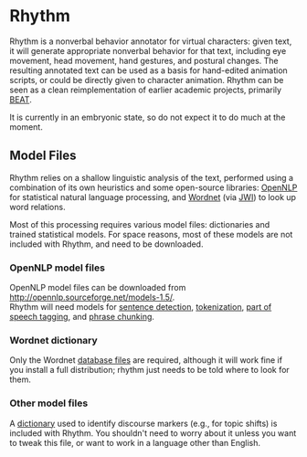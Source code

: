 # Rhythm #

Rhythm is a nonverbal behavior annotator for virtual characters: given
text, it will generate appropriate nonverbal behavior for that text,
including eye movement, head movement, hand gestures, and postural changes.
The resulting annotated text can be used as a basis for hand-edited 
animation scripts, or could be directly given to character animation.
Rhythm can be seen as a clean reimplementation of earlier academic
projects, primarily [BEAT](www.ru.is/faculty/hannes/beat/).

It is currently in an embryonic state, so do not expect it to do much
at the moment.

## Model Files ##

Rhythm relies on a shallow linguistic analysis of the text, performed
using a combination of its own heuristics and some open-source 
libraries: [OpenNLP](http://incubator.apache.org/opennlp/) for statistical
natural language processing, and [Wordnet](http://wordnet.princeton.edu)
(via [JWI](http://projects.csail.mit.edu/jwi/)) to look up word relations.

Most of this processing requires various model files: dictionaries and
trained statistical models.  For space reasons, most of these models 
are not included with Rhythm, and need to be downloaded.

### OpenNLP model files ###

OpenNLP model files can be downloaded from <http://opennlp.sourceforge.net/models-1.5/>.  
Rhythm will need models for 
[sentence detection](http://opennlp.sourceforge.net/models-1.5/en-sent.bin),
[tokenization](http://opennlp.sourceforge.net/models-1.5/en-token.bin),
[part of speech tagging](http://opennlp.sourceforge.net/models-1.5/en-pos-maxent.bin),
and [phrase chunking](http://opennlp.sourceforge.net/models-1.5/en-chunker.bin).

### Wordnet dictionary ###

Only the Wordnet [database files](http://wordnetcode.princeton.edu/3.0/WNdb-3.0.tar.gz)
are required, although it will work fine if you install a full distribution; rhythm
just needs to be told where to look for them.

### Other model files ###

A [dictionary](en-discourse-markers) used to identify discourse markers 
(e.g., for topic shifts) is included with Rhythm.  You shouldn't need
to worry about it unless you want to tweak this file, or want to work in
a language other than English.
